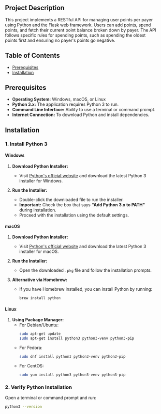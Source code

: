## Project Description

This project implements a RESTful API for managing user points per payer using Python and the Flask web framework. Users can add points, spend points, and fetch their current point balance broken down by payer. The API follows specific rules for spending points, such as spending the oldest points first and ensuring no payer's points go negative.

## Table of Contents

- [Prerequisites](#prerequisites)
- [Installation](#installation)
  
## Prerequisites

- **Operating System:** Windows, macOS, or Linux
- **Python 3.x:** The application requires Python 3 to run.
- **Command Line Interface:** Ability to use a terminal or command prompt.
- **Internet Connection:** To download Python and install dependencies.

## Installation

### 1. Install Python 3

#### Windows

1. **Download Python Installer:**
   - Visit [Python's official website](https://www.python.org/downloads/windows/) and download the latest Python 3 installer for Windows.

2. **Run the Installer:**
   - Double-click the downloaded file to run the installer.
   - **Important:** Check the box that says **"Add Python 3.x to PATH"** during installation.
   - Proceed with the installation using the default settings.

#### macOS

1. **Download Python Installer:**
   - Visit [Python's official website](https://www.python.org/downloads/mac-osx/) and download the latest Python 3 installer for macOS.

2. **Run the Installer:**
   - Open the downloaded `.pkg` file and follow the installation prompts.

3. **Alternative via Homebrew:**
   - If you have Homebrew installed, you can install Python by running:
     ```bash
     brew install python
     ```

#### Linux

1. **Using Package Manager:**
   - For Debian/Ubuntu:
     ```bash
     sudo apt-get update
     sudo apt-get install python3 python3-venv python3-pip
     ```
   - For Fedora:
     ```bash
     sudo dnf install python3 python3-venv python3-pip
     ```
   - For CentOS:
     ```bash
     sudo yum install python3 python3-venv python3-pip
     ```

### 2. Verify Python Installation

Open a terminal or command prompt and run:

```bash
python3 --version


